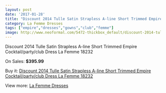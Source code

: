 ```yaml
---
layout: post
date: '2017-01-28'
title: "Discount 2014 Tulle Satin Strapless A-line Short Trimmed Empire Cocktail/party/club Dress La Femme 18232"
category: La Femme Dresses
tags: ["empire","dresses","gowns","club","femme"]
image: http://www.neoformal.com/5472-thickbox_default/discount-2014-tulle-satin-strapless-a-line-short-trimmed-empire-cocktail-party-club-dress-la-femme-18232.jpg
---
```

Discount 2014 Tulle Satin Strapless A-line Short Trimmed Empire Cocktail/party/club Dress La Femme 18232

On Sales: **$395.99**
<a href="https://www.neoformal.com/en/la-femme-dresses/1998-discount-2014-tulle-satin-strapless-a-line-short-trimmed-empire-cocktail-party-club-dress-la-femme-18232.html"><amp-img layout="responsive" width="600" height="600" src="//www.neoformal.com/5472-thickbox_default/discount-2014-tulle-satin-strapless-a-line-short-trimmed-empire-cocktail-party-club-dress-la-femme-18232.jpg" alt="Discount 2014 Tulle Satin Strapless A-line Short Trimmed Empire Cocktail/party/club Dress La Femme 18232 0" /></a>
<a href="https://www.neoformal.com/en/la-femme-dresses/1998-discount-2014-tulle-satin-strapless-a-line-short-trimmed-empire-cocktail-party-club-dress-la-femme-18232.html"><amp-img layout="responsive" width="600" height="600" src="//www.neoformal.com/5475-thickbox_default/discount-2014-tulle-satin-strapless-a-line-short-trimmed-empire-cocktail-party-club-dress-la-femme-18232.jpg" alt="Discount 2014 Tulle Satin Strapless A-line Short Trimmed Empire Cocktail/party/club Dress La Femme 18232 1" /></a>
<a href="https://www.neoformal.com/en/la-femme-dresses/1998-discount-2014-tulle-satin-strapless-a-line-short-trimmed-empire-cocktail-party-club-dress-la-femme-18232.html"><amp-img layout="responsive" width="600" height="600" src="//www.neoformal.com/5474-thickbox_default/discount-2014-tulle-satin-strapless-a-line-short-trimmed-empire-cocktail-party-club-dress-la-femme-18232.jpg" alt="Discount 2014 Tulle Satin Strapless A-line Short Trimmed Empire Cocktail/party/club Dress La Femme 18232 2" /></a>
<a href="https://www.neoformal.com/en/la-femme-dresses/1998-discount-2014-tulle-satin-strapless-a-line-short-trimmed-empire-cocktail-party-club-dress-la-femme-18232.html"><amp-img layout="responsive" width="600" height="600" src="//www.neoformal.com/5473-thickbox_default/discount-2014-tulle-satin-strapless-a-line-short-trimmed-empire-cocktail-party-club-dress-la-femme-18232.jpg" alt="Discount 2014 Tulle Satin Strapless A-line Short Trimmed Empire Cocktail/party/club Dress La Femme 18232 3" /></a>

Buy it: [Discount 2014 Tulle Satin Strapless A-line Short Trimmed Empire Cocktail/party/club Dress La Femme 18232](https://www.neoformal.com/en/la-femme-dresses/1998-discount-2014-tulle-satin-strapless-a-line-short-trimmed-empire-cocktail-party-club-dress-la-femme-18232.html "Discount 2014 Tulle Satin Strapless A-line Short Trimmed Empire Cocktail/party/club Dress La Femme 18232")

View more: [La Femme Dresses](https://www.neoformal.com/en/16-la-femme-dresses "La Femme Dresses")